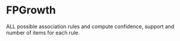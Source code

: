 # FPGrowth

ALL possible association rules and compute confidence, support and number of items for each rule. 


